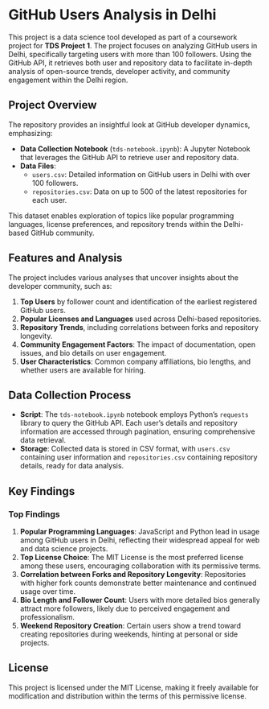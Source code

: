 # GitHub Users Analysis in Delhi

This project is a data science tool developed as part of a coursework project for **TDS Project 1**. The project focuses on analyzing GitHub users in Delhi, specifically targeting users with more than 100 followers. Using the GitHub API, it retrieves both user and repository data to facilitate in-depth analysis of open-source trends, developer activity, and community engagement within the Delhi region.

## Project Overview

The repository provides an insightful look at GitHub developer dynamics, emphasizing:

- **Data Collection Notebook** (`tds-notebook.ipynb`): A Jupyter Notebook that leverages the GitHub API to retrieve user and repository data.
- **Data Files**:
  - `users.csv`: Detailed information on GitHub users in Delhi with over 100 followers.
  - `repositories.csv`: Data on up to 500 of the latest repositories for each user.
  
This dataset enables exploration of topics like popular programming languages, license preferences, and repository trends within the Delhi-based GitHub community.

## Features and Analysis

The project includes various analyses that uncover insights about the developer community, such as:

1. **Top Users** by follower count and identification of the earliest registered GitHub users.
2. **Popular Licenses and Languages** used across Delhi-based repositories.
3. **Repository Trends**, including correlations between forks and repository longevity.
4. **Community Engagement Factors**: The impact of documentation, open issues, and bio details on user engagement.
5. **User Characteristics**: Common company affiliations, bio lengths, and whether users are available for hiring.

## Data Collection Process

- **Script**: The `tds-notebook.ipynb` notebook employs Python’s `requests` library to query the GitHub API. Each user’s details and repository information are accessed through pagination, ensuring comprehensive data retrieval.
- **Storage**: Collected data is stored in CSV format, with `users.csv` containing user information and `repositories.csv` containing repository details, ready for data analysis.

## Key Findings

### Top Findings

1. **Popular Programming Languages**: JavaScript and Python lead in usage among GitHub users in Delhi, reflecting their widespread appeal for web and data science projects.
2. **Top License Choice**: The MIT License is the most preferred license among these users, encouraging collaboration with its permissive terms.
3. **Correlation between Forks and Repository Longevity**: Repositories with higher fork counts demonstrate better maintenance and continued usage over time.
4. **Bio Length and Follower Count**: Users with more detailed bios generally attract more followers, likely due to perceived engagement and professionalism.
5. **Weekend Repository Creation**: Certain users show a trend toward creating repositories during weekends, hinting at personal or side projects.


## License

This project is licensed under the MIT License, making it freely available for modification and distribution within the terms of this permissive license.
